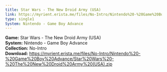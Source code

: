 ```yaml
---
title: Star Wars - The New Droid Army (USA)
link: https://myrient.erista.me/files/No-Intro/Nintendo%20-%20Game%20Boy%20Advance/Star%20Wars%20-%20The%20New%20Droid%20Army%20(USA).zip
type: single1
System: Nintendo - Game Boy Advance
---
```

<b>Game:</b> Star Wars - The New Droid Army (USA)<br>
<b>System:</b> Nintendo - Game Boy Advance<br>
<b>Collection:</b> No-Intro<br>
<b>Download:</b> https://myrient.erista.me/files/No-Intro/Nintendo%20-%20Game%20Boy%20Advance/Star%20Wars%20-%20The%20New%20Droid%20Army%20(USA).zip